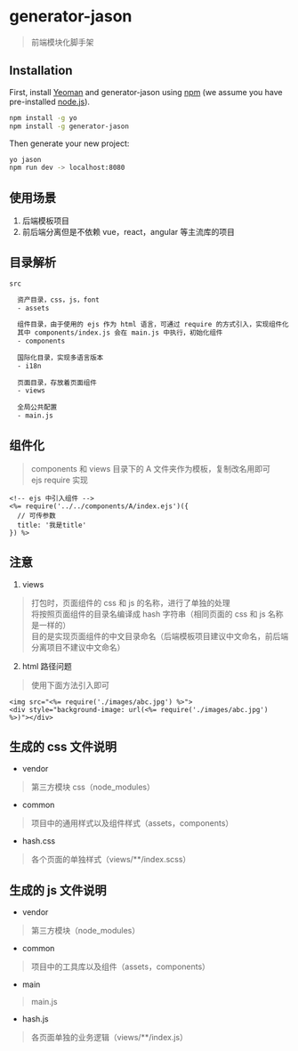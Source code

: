 # generator-jason
> 前端模块化脚手架

## Installation

First, install [Yeoman](http://yeoman.io) and generator-jason using [npm](https://www.npmjs.com/) (we assume you have pre-installed [node.js](https://nodejs.org/)).

```bash
npm install -g yo
npm install -g generator-jason
```

Then generate your new project:

```bash
yo jason
npm run dev -> localhost:8080
```

## 使用场景
1. 后端模板项目
2. 前后端分离但是不依赖 vue，react，angular 等主流库的项目

## 目录解析
```bash
src

  资产目录，css，js，font
  - assets
  
  组件目录，由于使用的 ejs 作为 html 语言，可通过 require 的方式引入，实现组件化
  其中 components/index.js 会在 main.js 中执行，初始化组件
  - components
  
  国际化目录，实现多语言版本
  - i18n
  
  页面目录，存放着页面组件
  - views
  
  全局公共配置
  - main.js
```

## 组件化
> components 和 views 目录下的 A 文件夹作为模板，复制改名用即可 <br/>
> ejs require 实现

```ejs
<!-- ejs 中引入组件 -->
<%= require('../../components/A/index.ejs')({
  // 可传参数
  title: '我是title'
}) %>
```

## 注意

1. views
> 打包时，页面组件的 css 和 js 的名称，进行了单独的处理 <br/>
> 将按照页面组件的目录名编译成 hash 字符串（相同页面的 css 和 js 名称是一样的）<br/>
> 目的是实现页面组件的中文目录命名（后端模板项目建议中文命名，前后端分离项目不建议中文命名）

2. html 路径问题
> 使用下面方法引入即可

```ejs
<img src="<%= require('./images/abc.jpg') %>">
<div style="background-image: url(<%= require('./images/abc.jpg') %>)"></div>
```

## 生成的 css 文件说明

+ vendor
> 第三方模块 css（node_modules）

+ common
> 项目中的通用样式以及组件样式（assets，components）

+ hash.css
> 各个页面的单独样式（views/**/index.scss）

## 生成的 js 文件说明

+ vendor
> 第三方模块（node_modules）

+ common
> 项目中的工具库以及组件（assets，components）

+ main
> main.js

+ hash.js
> 各页面单独的业务逻辑（views/**/index.js）

